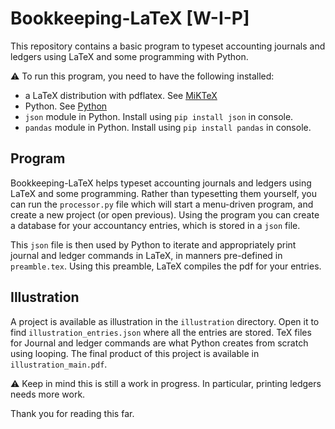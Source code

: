 # Bookkeeping-LaTeX [W-I-P]
This repository contains a basic program to typeset accounting journals and ledgers using LaTeX and some programming with Python.

⚠️ To run this program, you need to have the following installed:
- a LaTeX distribution with pdflatex. See [MiKTeX](https://miktex.org/)
- Python. See [Python](https://www.python.org/)
 - `json` module in Python. Install using `pip install json` in console.
 - `pandas` module in Python. Install using `pip install pandas` in console.

## Program
Bookkeeping-LaTeX helps typeset accounting journals and ledgers using LaTeX and some programming. Rather than typesetting them yourself, you can run the `processor.py` file which will start a menu-driven program, and create a new project (or open previous). Using the program you can create a database for your accountancy entries, which is stored in a `json` file.

This `json` file is then used by Python to iterate and appropriately print journal and ledger commands in LaTeX, in manners pre-defined in `preamble.tex`. Using this preamble, LaTeX compiles the pdf for your entries.

## Illustration
A project is available as illustration in the `illustration` directory. Open it to find `illustration_entries.json` where all the entries are stored. TeX files for Journal and ledger commands are what Python creates from scratch using looping. The final product of this project is available in `illustration_main.pdf`.

⚠️ Keep in mind this is still a work in progress. In particular, printing ledgers needs more work.

Thank you for reading this far.